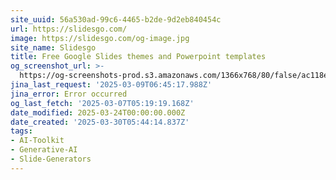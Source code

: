 ```yaml
---
site_uuid: 56a530ad-99c6-4465-b2de-9d2eb840454c
url: https://slidesgo.com/
image: https://slidesgo.com/og-image.jpg
site_name: Slidesgo
title: Free Google Slides themes and Powerpoint templates
og_screenshot_url: >-
  https://og-screenshots-prod.s3.amazonaws.com/1366x768/80/false/ac118e0c8fcd9201a478fab70dbbe381c43212ee99b313aa2f8512bcc685f68c.jpeg
jina_last_request: '2025-03-09T06:45:17.988Z'
jina_error: Error occurred
og_last_fetch: '2025-03-07T05:19:19.168Z'
date_modified: 2025-03-24T00:00:00.000Z
date_created: '2025-03-30T05:44:14.837Z'
tags:
- AI-Toolkit
- Generative-AI
- Slide-Generators
---
```











